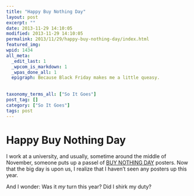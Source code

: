 ```yaml
---
title: "Happy Buy Nothing Day"
layout: post
excerpt: ""
date: 2013-11-29 14:10:05
modified: 2013-11-29 14:10:05
permalink: 2013/11/29/happy-buy-nothing-day/index.html
featured_img: 
wpid: 1434
all_meta: 
  _edit_last: 1
  _wpcom_is_markdown: 1
  _wpas_done_all: 1
  epigraph: Because Black Friday makes me a little queasy.
  
  
taxonomy_terms_all: ["So It Goes"]
post_tag: []
category: ["So It Goes"]
tags: post
---
```


# Happy Buy Nothing Day

I work at a university, and usually, sometime around the middle of November, someone puts up a passel of [BUY NOTHING DAY](http://en.wikipedia.org/wiki/Buy_Nothing_Day) posters. Now that the big day is upon us, I realize that I haven’t seen any posters up this year.

And I wonder: Was it *my* turn this year? Did I shirk my duty?